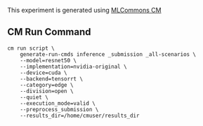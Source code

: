 This experiment is generated using [MLCommons CM](https://github.com/mlcommons/ck)
## CM Run Command
```
cm run script \
	generate-run-cmds inference _submission _all-scenarios \
	--model=resnet50 \
	--implementation=nvidia-original \
	--device=cuda \
	--backend=tensorrt \
	--category=edge \
	--division=open \
	--quiet \
	--execution_mode=valid \
	--preprocess_submission \
	--results_dir=/home/cmuser/results_dir
```